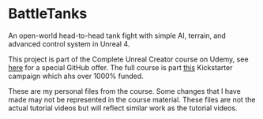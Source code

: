 # BattleTanks
An open-world head-to-head tank fight with simple AI, terrain, and advanced control system in Unreal 4.

This project is part of the Complete Unreal Creator course on Udemy, see [here](https://www.udemy.com/unrealcourse?couponCode=GitHubSpecial) for a special GitHub offer. The full course is part [this](https://www.kickstarter.com/projects/bentristem/learn-to-make-video-games-unreal-developer-course) Kickstarter campaign which ahs over 1000% funded.

These are my personal files from the course. Some changes that I have made may not be represented in the course material. These files are not the actual tutorial videos but will reflect similar work as the tutorial videos.
